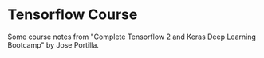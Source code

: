 # Tensorflow Course

Some course notes from "Complete Tensorflow 2 and Keras Deep Learning Bootcamp" by Jose Portilla.
